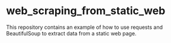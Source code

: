 # web_scraping_from_static_web
This repository contains an example of how to use requests and BeautifulSoup to extract data from a static web page.
